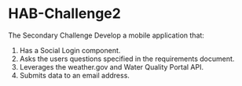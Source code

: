 HAB-Challenge2
==============

The Secondary Challenge
Develop a mobile application that:

<ol>
<li>Has a Social Login component.</li>
<li>Asks the users questions specified in the requirements document.</li>
<li>Leverages the weather.gov and Water Quality Portal API.</li>
<li>Submits data to an email address.</li>
</ol>
